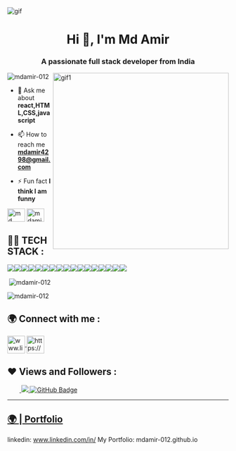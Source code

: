 <!--
### Hi 👋, I'm Md Amir


**mdamir-012/mdamir-012** is a ✨ _special_ ✨ repository because its `README.md` (this file) appears on your GitHub profile.

Here are some ideas to get you started:

- 🔭 I’m currently working on ...
- 🌱 I’m currently learning ...
- 👯 I’m looking to collaborate on ...
- 🤔 I’m looking for help with ...

- 💬 Ask me about react,HTML,CSS,javascript
- 📫 How to reach me: mdamir4298@gmail.com
- 😄 Pronouns: He/Him
- ⚡ Fun fact: I love to read
- linkedin: www.linkedin.com/in/
md-amir-453836238
-->
<img align="center" src="https://camo.githubusercontent.com/2a63ca5341c9dd769b3cf9c86d6e31c37c586cb6a32176b8797454aa683b500f/68747470733a2f2f6469676974616c65646765746563682e696e2f696d616765732f42616e6e65725f30332e676966" alt="gif">
    <h1 align="center">Hi 👋, I'm Md Amir</h1>
<h3 align="center">A passionate full stack developer from India</h3>
<img align="right" width="400" src="https://user-images.githubusercontent.com/55389276/140866485-8fb1c876-9a8f-4d6a-98dc-08c4981eaf70.gif" alt="gif1">

<p align="left"> <img src="https://komarev.com/ghpvc/?username=mdamir-012&label=Profile%20views&color=0e75b6&style=flat" alt="mdamir-012" /> </p>

- 💬 Ask me about **react,HTML,CSS,javascript**

- 📫 How to reach me **mdamir4298@gmail.com**

- ⚡ Fun fact **I think I am funny**

<p align="left">
<a href="https://linkedin.com/in/md amir" target="blank"><img align="center" src="https://raw.githubusercontent.com/rahuldkjain/github-profile-readme-generator/master/src/images/icons/Social/linked-in-alt.svg" alt="md amir" height="30" width="40" /></a>
<a href="https://codesandbox.com/mdamir-012" target="blank"><img align="center" src="https://raw.githubusercontent.com/rahuldkjain/github-profile-readme-generator/master/src/images/icons/Social/codesandbox.svg" alt="mdamir-012" height="30" width="40" /></a>
</p>


## 👨‍💻 TECH STACK :

<div align="center" style="display: flex; flex-wrap: wrap;">
<img src="https://img.shields.io/badge/react-%2320232a.svg?style=for-the-badge&logo=react&logoColor=%2361DAFB" />
<img src="https://img.shields.io/badge/React_Router-CA4245?style=for-the-badge&logo=react-router&logoColor=white" />
<img src="https://img.shields.io/badge/redux-%23593d88.svg?style=for-the-badge&logo=redux&logoColor=white" />
<img src="https://img.shields.io/badge/chakra-%234ED1C5.svg?style=for-the-badge&logo=chakraui&logoColor=white" />
<img src="https://img.shields.io/badge/MongoDB-%234ea94b.svg?style=for-the-badge&logo=mongodb&logoColor=white" />
<img src="https://img.shields.io/badge/HTML5-E34F26?style=for-the-badge&logo=html5&logoColor=white" />
<img src="https://img.shields.io/badge/CSS3-1572B6?style=for-the-badge&logo=css3&logoColor=white" />
<img src="https://img.shields.io/badge/JavaScript-323330?style=for-the-badge&logo=javascript&logoColor=F7DF1E" />
<img src="https://img.shields.io/badge/Bootstrap-563D7C?style=for-the-badge&logo=bootstrap&logoColor=white" />
<img src="https://img.shields.io/badge/Tailwind_CSS-38B2AC?style=for-the-badge&logo=tailwind-css&logoColor=white" />
<img src="https://img.shields.io/badge/Node.js-339933?style=for-the-badge&logo=nodedotjs&logoColor=white" />
<img src="https://img.shields.io/badge/Express.js-000000?style=for-the-badge&logo=express&logoColor=white" />
<img src="https://img.shields.io/badge/java-%23ED8B00.svg?style=for-the-badge&logo=java&logoColor=white" />
<img src="https://img.shields.io/badge/npm-CB3837?style=for-the-badge&logo=npm&logoColor=white" />
<img src="https://img.shields.io/badge/GitHub-100000?style=for-the-badge&logo=github&logoColor=white" />
<img src="https://img.shields.io/badge/GIT-E44C30?style=for-the-badge&logo=git&logoColor=white" />
<img src="https://img.shields.io/badge/vite-%23646CFF.svg?style=for-the-badge&logo=vite&logoColor=white" />
</div>



<p>&nbsp;<img align="center" src="https://github-readme-stats.vercel.app/api?username=mdamir-012&show_icons=true&locale=en" alt="mdamir-012" /></p>

<p><img align="center" src="https://github-readme-streak-stats.herokuapp.com/?user=mdamir-012&" alt="mdamir-012" /></p>



<h2>🌍 Connect with me :</h2>
   <p align="left">
   <a href="https://www.linkedin.com/in/md-amir-453836238/" target="blank">
            <img align="center"
                src="https://img.icons8.com/3d-fluency/94/linkedin.png"
                alt="www.linkedin.com/in/md-amir-453836238" width="40px" />
        </a>
        <a href="https://github.com/mdamir-012" target="blank">
            <img align="center"
                src="https://img.icons8.com/3d-fluency/94/github.png"
                alt="https://github.com/mdamir-012" width="40px"/>
        </a>
    </p>
    <h2>❤ Views and Followers :</h2>
    &nbsp;&nbsp;&nbsp;&nbsp;&nbsp;&nbsp;&nbsp;<a href="https://github.com/mdamir-012/github-profile-views-counter">
        <img src="https://komarev.com/ghpvc/?username=mdamir-012" >
    </a>
    <a href="https://github.com/Bharat-Shaw?tab=followers">
        <img src="https://img.shields.io/github/followers/mdamir-012?label=Followers&style=social" alt="GitHub Badge">
    </a>
    <hr />
    <h2><a href="https://mdamir-portfolio-1858f6.netlify.app/">🌍 | Portfolio </a></h2>
    
linkedin: www.linkedin.com/in/
My Portfolio: mdamir-012.github.io



